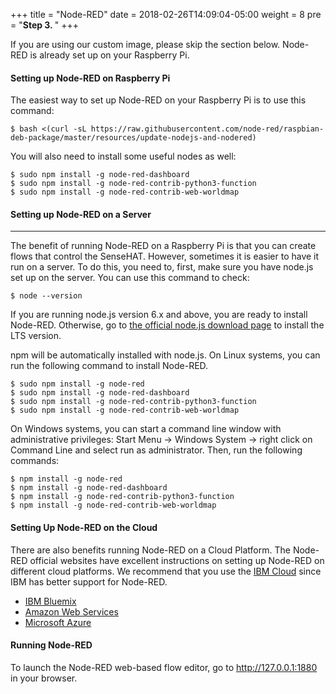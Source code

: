 +++
title = "Node-RED"
date =  2018-02-26T14:09:04-05:00
weight = 8
pre = "<b>Step 3. </b>"
+++

If you are using our custom image, please skip the section below. Node-RED is already set up on your Raspberry Pi.

#### Setting up Node-RED on Raspberry Pi

The easiest way to set up Node-RED on your Raspberry Pi is to use this
command:

``` {.sourceCode .bash}
$ bash <(curl -sL https://raw.githubusercontent.com/node-red/raspbian-deb-package/master/resources/update-nodejs-and-nodered)
```

You will also need to install some useful nodes as well:

``` {.sourceCode .bash}
$ sudo npm install -g node-red-dashboard
$ sudo npm install -g node-red-contrib-python3-function
$ sudo npm install -g node-red-contrib-web-worldmap
```

#### Setting up Node-RED on a Server
-------------------------------

The benefit of running Node-RED on a Raspberry Pi is that you can create
flows that control the SenseHAT. However, sometimes it is easier to have
it run on a server. To do this, you need to, first, make sure you have
node.js set up on the server. You can use this command to check:

``` {.sourceCode .bash}
$ node --version
```

If you are running node.js version 6.x and above, you are ready to
install Node-RED. Otherwise, go to [the official node.js download
page](https://nodejs.org/en/download/) to install the LTS version.

npm will be automatically installed with node.js. On Linux systems, you
can run the following command to install Node-RED.

``` {.sourceCode .bash}
$ sudo npm install -g node-red
$ sudo npm install -g node-red-dashboard
$ sudo npm install -g node-red-contrib-python3-function
$ sudo npm install -g node-red-contrib-web-worldmap
```

On Windows systems, you can start a command line window with
administrative privileges: Start Menu -\> Windows System -\> right click
on Command Line and select run as administrator. Then, run the following
commands:

``` {.sourceCode .bash}
$ npm install -g node-red
$ npm install -g node-red-dashboard
$ npm install -g node-red-contrib-python3-function
$ npm install -g node-red-contrib-web-worldmap
```

#### Setting Up Node-RED on the Cloud

There are also benefits running Node-RED on a Cloud Platform. The
Node-RED official websites have excellent instructions on setting up
Node-RED on different cloud platforms. We recommend that you use the [IBM Cloud](https://ibmcloud.com) since IBM has better support for Node-RED.

- [IBM Bluemix](https://nodered.org/docs/platforms/bluemix)
- [Amazon Web Services](https://nodered.org/docs/platforms/aws)
- [Microsoft Azure](https://nodered.org/docs/platforms/azure)

#### Running Node-RED

To launch the Node-RED web-based flow editor, go to
<http://127.0.0.1:1880> in your browser.